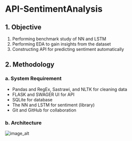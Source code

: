 # API-SentimentAnalysis

## 1. Objective
1. Performing benchmark study of NN and LSTM
2. Performing EDA to gain insights from the dataset
3. Constructing API for predicting sentiment automatically

## 2. Methodology
### a. System Requirement
- Pandas and RegEx, Sastrawi, and NLTK for cleaning data
- FLASK and SWAGER UI for API
- SQLite for database
- The NN and LSTM for sentiment (library)
- Git and GitHub for collaboration

### b. Architecture
![image_alt](https://github.com/hariyantods/Data-Science-Wave-03/blob/ac12b3781fb78fdb06fe4d96a96be52dcf767932/architecture.png)
